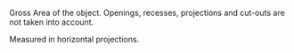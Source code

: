 Gross Area of the object. Openings, recesses, projections and cut-outs are not taken into account.

Measured in horizontal projections.
